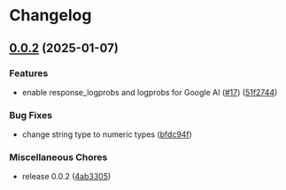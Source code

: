 # Changelog

## [0.0.2](https://github.com/BenjaminKazemi/go-genai/compare/v0.0.1...v0.0.2) (2025-01-07)


### Features

* enable response_logprobs and logprobs for Google AI ([#17](https://github.com/BenjaminKazemi/go-genai/issues/17)) ([51f2744](https://github.com/BenjaminKazemi/go-genai/commit/51f274411ea770fa8fc16ce316085310875e5d68))


### Bug Fixes

* change string type to numeric types ([bfdc94f](https://github.com/BenjaminKazemi/go-genai/commit/bfdc94fd1b38fb61976f0386eb73e486cc3bc0f8))


### Miscellaneous Chores

* release 0.0.2 ([4ab3305](https://github.com/BenjaminKazemi/go-genai/commit/4ab33056690b63f32fc58ea2f80976a6aad32336))
